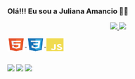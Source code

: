 ### Olá!!! Eu sou a Juliana Amancio 🐱‍💻

<!--
- 🌱 Estudando Desenvolvimento Web (HTML/CSS/JavaScript)
- ⏳ Em processo de transição de carreira
- 😄 Pronomes: Ela/Dela
-->
<div align="center">
  <a href="https://github.com/julianaamancio">
  <img height="180em" src="https://github-readme-stats.vercel.app/api?username=julianaamancio&show_icons=true&theme=dracula&include_all_commits=true&count_private=true"/>
  <img height="180em" src="https://github-readme-stats.vercel.app/api/top-langs/?username=julianaamancio&layout=compact&langs_count=7&theme=dracula"/>
</div>
  <div style="display: inline_block"><br>
  <img align="center" alt="Ju-HTML" height="30" width="40" src="https://raw.githubusercontent.com/devicons/devicon/master/icons/html5/html5-original.svg">
  <img align="center" alt="Ju-CSS" height="30" width="40" src="https://raw.githubusercontent.com/devicons/devicon/master/icons/css3/css3-original.svg">
  <img align="center" alt="Ju-Js" height="30" width="40" src="https://raw.githubusercontent.com/devicons/devicon/master/icons/javascript/javascript-plain.svg">
 
</div>
  
  ##
  <div> 
    
   <a href="https://www.linkedin.com/in/juliana-amancio-567031170" target="_blank"><img src="https://img.shields.io/badge/-LinkedIn-%230077B5?style=for-the-badge&logo=linkedin&logoColor=white" target="_blank"></a> 
  <a href="https://instagram.com/jujuba_mancio" target="_blank"><img src="https://img.shields.io/badge/-Instagram-%23E4405F?style=for-the-badge&logo=instagram&logoColor=white" target="_blank"></a>
  <a href = "mailto:jhullyjoviano@gmail.com"><img src="https://img.shields.io/badge/-Gmail-%23333?style=for-the-badge&logo=gmail&logoColor=white" target="_blank"></a>
  
 
</div>
